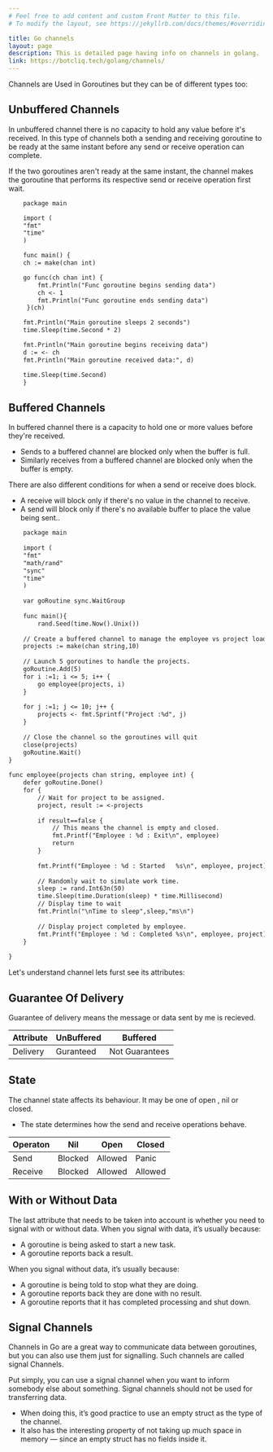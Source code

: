 ```yaml
---
# Feel free to add content and custom Front Matter to this file.
# To modify the layout, see https://jekyllrb.com/docs/themes/#overriding-theme-defaults

title: Go channels
layout: page
description: This is detailed page having info on channels in golang.
link: https://botcliq.tech/golang/channels/
---
```


Channels are Used in Goroutines but they can be of different types too:

## Unbuffered Channels
 In unbuffered channel there is no capacity to hold any value before it's received. In this type of channels both a sending and receiving goroutine to be ready at the same instant before any send or receive operation can complete.
 
 If the two goroutines aren't ready at the same instant, the channel makes the goroutine that performs its respective send or receive operation first wait.
 
```txt
    package main

    import (
    "fmt"
    "time"
    )

    func main() {
    ch := make(chan int)

    go func(ch chan int) {
        fmt.Println("Func goroutine begins sending data")
        ch <- 1
        fmt.Println("Func goroutine ends sending data")
     }(ch)

    fmt.Println("Main goroutine sleeps 2 seconds")
    time.Sleep(time.Second * 2)

    fmt.Println("Main goroutine begins receiving data")
    d := <- ch
    fmt.Println("Main goroutine received data:", d)

    time.Sleep(time.Second)
    }
```

## Buffered Channels
In buffered channel there is a capacity to hold one or more values before they're received.
* Sends to a buffered channel are blocked only when the buffer is full. 
* Similarly receives from a buffered channel are blocked only when the buffer is empty.

There are also different conditions for when a send or receive does block.
* A receive will block only if there's no value in the channel to receive. 
* A send will block only if there's no available buffer to place the value being sent..

```txt
    package main    
    
    import (
    "fmt"  
    "math/rand"
    "sync"
    "time"
    )
 
    var goRoutine sync.WaitGroup
 
    func main(){
        rand.Seed(time.Now().Unix())
 
    // Create a buffered channel to manage the employee vs project load.
    projects := make(chan string,10)
 
    // Launch 5 goroutines to handle the projects.
    goRoutine.Add(5)
    for i :=1; i <= 5; i++ {
        go employee(projects, i)
    }
 
    for j :=1; j <= 10; j++ {
        projects <- fmt.Sprintf("Project :%d", j)
    }
 
    // Close the channel so the goroutines will quit    
    close(projects)
    goRoutine.Wait()
}
 
func employee(projects chan string, employee int) {
    defer goRoutine.Done()
    for {
        // Wait for project to be assigned.
        project, result := <-projects
 
        if result==false {
            // This means the channel is empty and closed.
            fmt.Printf("Employee : %d : Exit\n", employee)
            return
        }
 
        fmt.Printf("Employee : %d : Started   %s\n", employee, project)
 
        // Randomly wait to simulate work time.
        sleep := rand.Int63n(50)
        time.Sleep(time.Duration(sleep) * time.Millisecond)
        // Display time to wait
        fmt.Println("\nTime to sleep",sleep,"ms\n")
 
        // Display project completed by employee.
        fmt.Printf("Employee : %d : Completed %s\n", employee, project)
    }
 
}
```


Let's understand channel lets furst see its attributes:

## Guarantee Of Delivery
 Guarantee of delivery means the message or data sent by me is recieved.
 
| Attribute | UnBuffered  |  Buffered       |
|-----------|-------------|-----------------|
| Delivery  |Guranteed    | Not Guarantees  |

## State
 The channel state affects its behaviour. It may be one of open , nil or closed. 
 * The state determines how the send and receive operations behave.
 
| Operaton  | Nil      |  Open    | Closed   |
|-----------|----------|----------|----------|
| Send      |Blocked   | Allowed  | Panic    |
| Receive   |Blocked   | Allowed  | Allowed  |
 
## With or Without Data
The last attribute that needs to be taken into account is whether you need to signal with or without data.
When you signal with data, it’s usually because:
* A goroutine is being asked to start a new task.
* A goroutine reports back a result.

When you signal without data, it’s usually because:
* A goroutine is being told to stop what they are doing.
* A goroutine reports back they are done with no result.
* A goroutine reports that it has completed processing and shut down.



## Signal Channels
Channels in Go are a great way to communicate data between goroutines, but you can also use them just for signalling. Such channels are called signal Channels.

Put simply, you can use a signal channel when you want to inform somebody else about something. Signal channels should not be used for transferring data.

* When doing this, it’s good practice to use an empty struct as the type of the channel. 
* It also has the interesting property of not taking up much space in memory — since an empty struct has no fields inside it.





